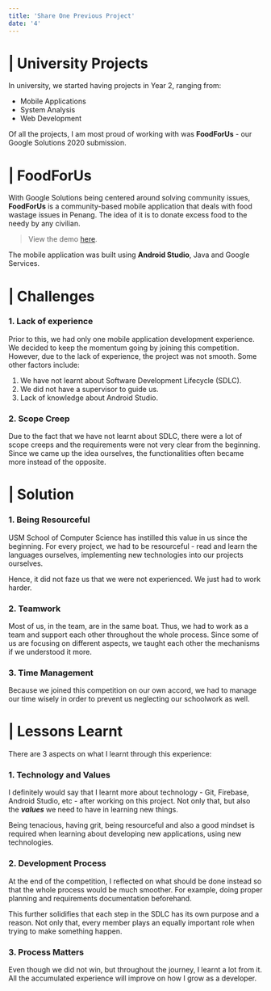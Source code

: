 ```yaml
---
title: 'Share One Previous Project'
date: '4'
---
```


# | University Projects
In university, we started having projects in Year 2, ranging from:
- Mobile Applications
- System Analysis
- Web Development

Of all the projects, I am most proud of working with was **FoodForUs** - our Google Solutions 2020 
submission. 

# | FoodForUs
With Google Solutions being centered around solving community issues, **FoodForUs** is a 
community-based mobile application that deals with food wastage issues in Penang. The idea of it 
is to donate excess food to the needy by any civilian.

> View the demo [here](https://www.youtube.com/watch?v=URb7_GEj3tg&feature=youtu.be).

The mobile application was built using **Android Studio**, Java and Google Services.

# | Challenges
### 1. Lack of experience
Prior to this, we had only one mobile application development experience. We decided to keep the 
momentum going by joining this competition. However, due to the lack of experience, the project 
was not smooth. Some other factors include:
1. We have not learnt about Software Development Lifecycle (SDLC).
2. We did not have a supervisor to guide us.
3. Lack of knowledge about Android Studio.

### 2. Scope Creep
Due to the fact that we have not learnt about SDLC, there were a lot of scope creeps and the 
requirements were not very clear from the beginning. Since we came up the idea ourselves, 
the functionalities often became more instead of the opposite.

# | Solution
### 1. Being Resourceful
USM School of Computer Science has instilled this value in us since the beginning. For every project, 
we had to be resourceful - read and learn the languages ourselves, implementing new technologies 
into our projects ourselves.

Hence, it did not faze us that we were not experienced. We just had to work harder.

### 2. Teamwork
Most of us, in the team, are in the same boat. Thus, we had to work as a team and support each other 
throughout the whole process. Since some of us are focusing on different aspects, we taught 
each other the mechanisms if we understood it more.

### 3. Time Management
Because we joined this competition on our own accord, we had to manage our time wisely in order to 
prevent us neglecting our schoolwork as well.

# | Lessons Learnt
There are 3 aspects on what I learnt through this experience:
### 1. Technology and Values
I definitely would say that I learnt more about technology - Git, Firebase, Android Studio, etc - after 
working on this project. Not only that, but also the ***values*** we need to have in learning new things.

Being tenacious, having grit, being resourceful and also a good mindset is required when learning about 
developing new applications, using new technologies.

### 2. Development Process
At the end of the competition, I reflected on what should be done instead so that the whole process would 
be much smoother. For example, doing proper planning and requirements documentation beforehand.

This further solidifies that each step in the SDLC has its own purpose and a reason. Not only that, 
every member plays an equally important role when trying to make something happen.

### 3. Process Matters
Even though we did not win, but throughout the journey, I learnt a lot from it. All the accumulated 
experience will improve on how I grow as a developer.